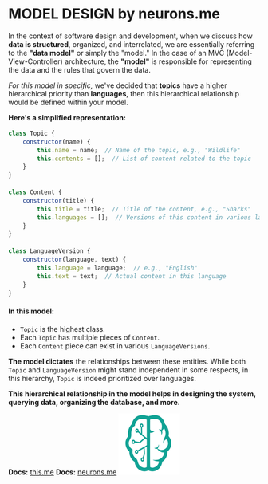 # MODEL DESIGN by neurons.me

In the context of software design and development, when we discuss how **data is structured**, organized, and interrelated, we are essentially referring to the **"data model"** or simply the "model." In the case of an MVC (Model-View-Controller) architecture, the **"model"** is responsible for representing the data and the rules that govern the data.

*For this model in specific,* we've decided that **topics** have a higher hierarchical priority than **languages**, then this hierarchical relationship would be defined within your model.

**Here's a simplified representation:**

```js
class Topic {
    constructor(name) {
        this.name = name;  // Name of the topic, e.g., "Wildlife"
        this.contents = [];  // List of content related to the topic
    }
}

class Content {
    constructor(title) {
        this.title = title;  // Title of the content, e.g., "Sharks"
        this.languages = [];  // Versions of this content in various languages
    }
}

class LanguageVersion {
    constructor(language, text) {
        this.language = language;  // e.g., "English"
        this.text = text;  // Actual content in this language
    }
}
```

#### In this model:

- `Topic` is the highest class.
- Each `Topic` has multiple pieces of `Content`.
- Each `Content` piece can exist in various `LanguageVersions`.

**The model dictates** the relationships between these entities. While both `Topic` and `LanguageVersion` might stand independent in some respects, in this hierarchy, `Topic` is indeed prioritized over languages.

**This hierarchical relationship in the model helps in designing the system, querying data, organizing the database, and more.** 

**Docs:** [this.me](https://www.neurons.me/this-me)
**Docs:** [neurons.me](https://www.neurons.me/)
<img src="./_._.svg" alt="SVG Image" width="123" height="123" style="width123px; height:123px;">